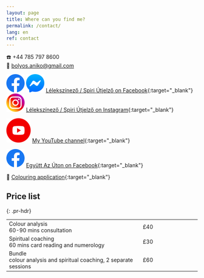 ```yaml
---
layout: page
title: Where can you find me?
permalink: /contact/
lang: en
ref: contact
---
```


☎️ +44 785 797 8600 <br/>
📧 bolyos.aniko@gmail.com

<img id="fb-logo" src="/assets/img/facebook_logo_icon.png" /> <img id="msgr-logo" src="/assets/img/facebook_messenger_logo_icon.png" /> [Lélekszínező / Spiri Útjelző on Facebook](https://www.facebook.com/spiriutjelzo){:target="_blank"} <br/>
<img id="insta-logo" src="/assets/img/instagram_logo_icon.png" /> [Lélekszínező / Spiri Útjelző on Instagram](https://www.instagram.com/spiriutjelzo/){:target="_blank"}

<img id="yt-logo" src="/assets/img/youtube_logo_icon.png" /> [My YouTube channel](https://www.youtube.com/@BolyosAniko){:target="_blank"}<br/>

<img id="fb-logo" src="/assets/img/facebook_logo_icon.png" /> [Együtt Az Úton on Facebook](https://www.facebook.com/egyuttazuton){:target="_blank"}<br/>

🌈 [Colouring application](http://apps.bolyosaniko.com/coloring){:target="_blank"}

## Price list
{: .pr-hdr}

<table class="pr-table">
    <colgroup>
        <col width="70%" />
        <col width="30%" />
    </colgroup>
    <tbody>
        <tr>
            <td markdown="span"><span class="pr-title">Colour analysis</span><br/><span class="pr-desc">60-90 mins consultation</span></td>
            <td markdown="span" class="pr-price">£40</td>
        </tr>
        <tr>
            <td markdown="span"><span class="pr-title">Spiritual coaching</span><br/><span class="pr-desc">60 mins card reading and numerology</span></td>
            <td markdown="span" class="pr-price">£30</td>
        </tr>
        <tr>
            <td markdown="span"><span class="pr-title">Bundle</span><br/><span class="pr-desc">colour analysis and spiritual coaching, 2 separate sessions</span></td>
            <td markdown="span" class="pr-price">£60</td>
        </tr>
    </tbody>
</table>
